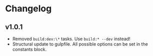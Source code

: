 # Changelog

## v1.0.1

* Removed `build:dev:\*` tasks. Use `build:* --dev` instead!
* Structural update to gulpfile. All possible options can be set in the constants block. 